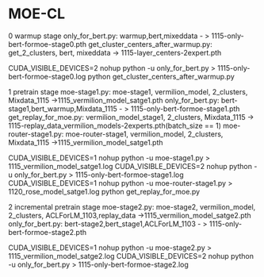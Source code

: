 # MOE-CL

0 warmup stage 
only_for_bert.py: warmup,bert,mixeddata - > 1115-only-bert-formoe-stage0.pth
get_cluster_centers_after_warmup.py: get_2_clusters, bert, mixeddata -> 1115-layer_centers-2expert.pth

CUDA_VISIBLE_DEVICES=2 nohup python -u only_for_bert.py > 1115-only-bert-formoe-stage0.log
python get_cluster_centers_after_warmup.py


1 pretrain stage
moe-stage1.py: moe-stage1, vermilion_model, 2_clusters, Mixdata_1115 ->1115_vermilion_model_satge1.pth
only_for_bert.py: bert-stage1,bert_warmup,Mixdata_1115 - > 1115-only-bert-formoe-stage1.pth
get_replay_for_moe.py: vermilion_model_stage1, 2_clusters, Mixdata_1115 -> 1115-replay_data_vermilion_models-2experts.pth(batch_size == 1)
moe-router-stage1.py: moe-router-stage1, vermilion_model, 2_clusters, Mixdata_1115 ->1115_vermilion_model_satge1.pth


CUDA_VISIBLE_DEVICES=1 nohup python -u moe-stage1.py > 1115_vermilion_model_satge1.log
CUDA_VISIBLE_DEVICES=2 nohup python -u only_for_bert.py > 1115-only-bert-formoe-stage1.log
CUDA_VISIBLE_DEVICES=1 nohup python -u moe-router-stage1.py > 1120_rose_model_satge1.log
python get_replay_for_moe.py


2 incremental pretrain stage
moe-stage2.py: moe-stage2, vermilion_model, 2_clusters, ACLForLM_1103,replay_data ->1115_vermilion_model_satge2.pth
only_for_bert.py: bert-stage2,bert_stage1,ACLForLM_1103 - > 1115-only-bert-formoe-stage2.pth


CUDA_VISIBLE_DEVICES=1 nohup python -u moe-stage2.py > 1115_vermilion_model_satge2.log
CUDA_VISIBLE_DEVICES=2 nohup python -u only_for_bert.py > 1115-only-bert-formoe-stage2.log


